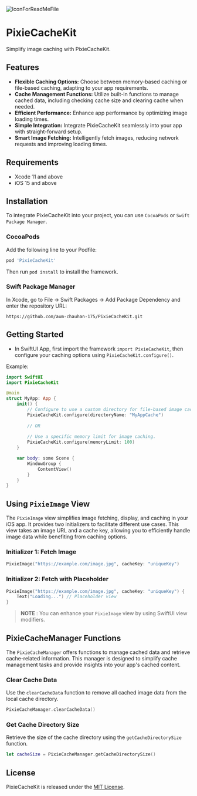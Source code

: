 ![IconForReadMeFile](https://github.com/aum-chauhan-175/PixieCacheKit/assets/83302656/7803d6bb-3890-4d01-bdde-5045994d03d4)
# PixieCacheKit

Simplify image caching with PixieCacheKit.

## Features

- **Flexible Caching Options:** Choose between memory-based caching or file-based caching, adapting to your app requirements.
- **Cache Management Functions:** Utilize built-in functions to manage cached data, including checking cache size and clearing cache when needed.
- **Efficient Performance:** Enhance app performance by optimizing image loading times.
- **Simple Integration:** Integrate PixieCacheKit seamlessly into your app with straight-forward setup.
- **Smart Image Fetching:** Intelligently fetch images, reducing network requests and improving loading times.

## Requirements

- Xcode 11 and above
- iOS 15 and above

## Installation

To integrate PixieCacheKit into your project, you can use `CocoaPods` or `Swift Package Manager`.

### CocoaPods

Add the following line to your Podfile:

```ruby
pod 'PixieCacheKit'
```

Then run `pod install` to install the framework.

### Swift Package Manager

In Xcode, go to File -> Swift Packages -> Add Package Dependency and enter the repository URL:

```other
https://github.com/aum-chauhan-175/PixieCacheKit.git
```

## Getting Started

- In SwiftUI App, first import the framework `import PixieCacheKit`, then configure your caching options using `PixieCacheKit.configure()`.

Example:

```swift
import SwiftUI
import PixieCacheKit

@main
struct MyApp: App {
    init() {
        // Configure to use a custom directory for file-based image caching.
        PixieCacheKit.configure(directoryName: "MyAppCache")
      
        // OR 
      
        // Use a specific memory limit for image caching.
        PixieCacheKit.configure(memoryLimit: 100)
    }

    var body: some Scene {
        WindowGroup {
            ContentView()
        }
    }
}
```

## Using `PixieImage` View

The `PixieImage` view simplifies image fetching, display, and caching in your iOS app. It provides two initializers to facilitate different use cases. This view takes an image URL and a cache key, allowing you to efficiently handle image data while benefiting from caching options.

### Initializer 1: Fetch Image

```swift
PixieImage("https://example.com/image.jpg", cacheKey: "uniqueKey")
```

### Initializer 2: Fetch with Placeholder

```swift
PixieImage("https://example.com/image.jpg", cacheKey: "uniqueKey") {
    Text("Loading...") // Placeholder view
}
```

> **NOTE** : You can enhance your `PixieImage` view by using SwiftUI view modifiers.

## PixieCacheManager Functions

The `PixieCacheManager` offers functions to manage cached data and retrieve cache-related information. This manager is designed to simplify cache management tasks and provide insights into your app's cached content.

### Clear Cache Data

Use the `clearCacheData` function to remove all cached image data from the local cache directory.

```swift
PixieCacheManager.clearCacheData()
```

### Get Cache Directory Size

Retrieve the size of the cache directory using the `getCacheDirectorySize` function.

```swift
let cacheSize = PixieCacheManager.getCacheDirectorySize()
```

## License

PixieCacheKit is released under the [MIT License](LICENSE).
